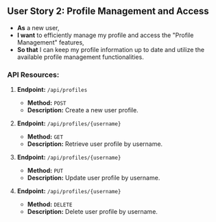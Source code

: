 ## User Story 2:  Profile Management and Access
- **As** a new user,
- **I want** to efficiently manage my profile and access the "Profile Management" features,
- **So that** I can keep my profile information up to date and utilize the available profile management functionalities.

### API Resources:
1. **Endpoint:** `/api/profiles`
   - **Method:** `POST`
   - **Description:** Create a new user profile.

2. **Endpoint:** `/api/profiles/{username}`
   - **Method:** `GET`
   - **Description:** Retrieve user profile by username.

3. **Endpoint:** `/api/profiles/{username}`
   - **Method:** `PUT`
   - **Description:** Update user profile by username.

4. **Endpoint:** `/api/profiles/{username}`
   - **Method:** `DELETE`
   - **Description:** Delete user profile by username.